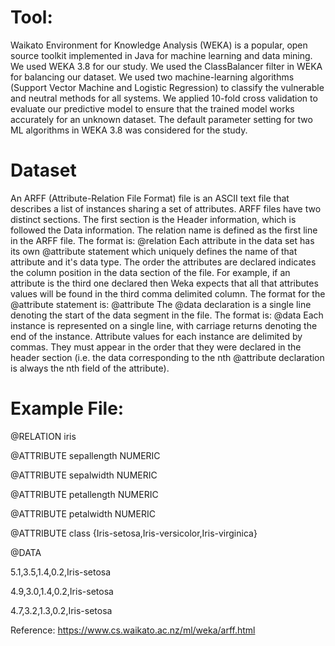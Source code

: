 # Tool:
Waikato Environment for Knowledge Analysis (WEKA) is a popular, open source toolkit implemented in Java for machine learning and data mining. We used WEKA 3.8 for our study. We used the ClassBalancer filter in WEKA for balancing our dataset. We used two machine-learning algorithms (Support Vector Machine and Logistic Regression) to classify the vulnerable and neutral methods for all systems. We applied 10-fold cross validation to evaluate our predictive model to ensure that the trained model works accurately for an unknown dataset. The default parameter setting for two ML algorithms in WEKA 3.8 was considered for the study.

# Dataset
An ARFF (Attribute-Relation File Format) file is an ASCII text file that describes a list of instances sharing a set of attributes. 
ARFF files have two distinct sections. The first section is the Header information, which is followed the Data information.
The relation name is defined as the first line in the ARFF file. The format is: @relation <relation-name>
Each attribute in the data set has its own @attribute statement which uniquely defines the name of that attribute and it's data type. The order the attributes are declared indicates the column position in the data section of the file. For example, if an attribute is the third one declared then Weka expects that all that attributes values will be found in the third comma delimited column. The format for the @attribute statement is: @attribute <attribute-name> <datatype>
The @data declaration is a single line denoting the start of the data segment in the file. The format is: @data
Each instance is represented on a single line, with carriage returns denoting the end of the instance. Attribute values for each instance are delimited by commas. They must appear in the order that they were declared in the header section (i.e. the data corresponding to the nth @attribute declaration is always the nth field of the attribute).
  
# Example File:
@RELATION iris

@ATTRIBUTE sepallength  NUMERIC

@ATTRIBUTE sepalwidth   NUMERIC

@ATTRIBUTE petallength  NUMERIC

@ATTRIBUTE petalwidth   NUMERIC

@ATTRIBUTE class        {Iris-setosa,Iris-versicolor,Iris-virginica}

@DATA

5.1,3.5,1.4,0.2,Iris-setosa

4.9,3.0,1.4,0.2,Iris-setosa

4.7,3.2,1.3,0.2,Iris-setosa

Reference: https://www.cs.waikato.ac.nz/ml/weka/arff.html


